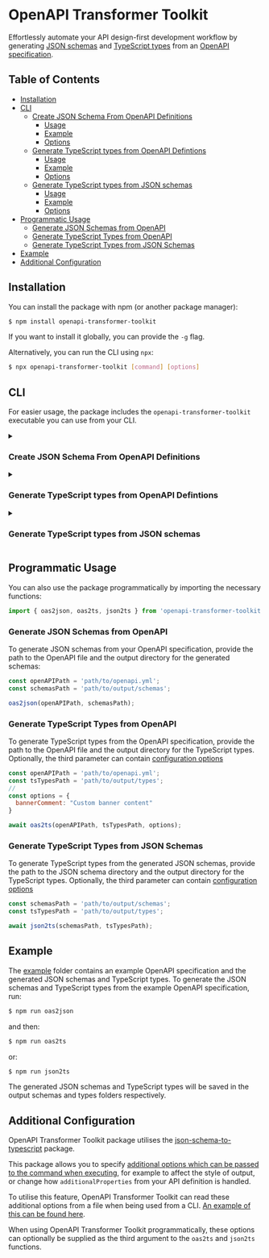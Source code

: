 # OpenAPI Transformer Toolkit

Effortlessly automate your API design-first development workflow by generating [JSON schemas](https://json-schema.org/) and [TypeScript types](https://www.typescriptlang.org/) from an [OpenAPI specification](https://spec.openapis.org/oas/v3.1.0).

## Table of Contents

<!-- toc -->

- [Installation](#installation)
- [CLI](#cli)
  * [Create JSON Schema From OpenAPI Definitions](#create-json-schema-from-openapi-definitions)
      - [Usage](#usage)
      - [Example](#example)
      - [Options](#options)
  * [Generate TypeScript types from OpenAPI Defintions](#generate-typescript-types-from-openapi-defintions)
      - [Usage](#usage-1)
      - [Example](#example-1)
      - [Options](#options-1)
  * [Generate TypeScript types from JSON schemas](#generate-typescript-types-from-json-schemas)
      - [Usage](#usage-2)
      - [Example](#example-2)
      - [Options](#options-2)
- [Programmatic Usage](#programmatic-usage)
  * [Generate JSON Schemas from OpenAPI](#generate-json-schemas-from-openapi)
  * [Generate TypeScript Types from OpenAPI](#generate-typescript-types-from-openapi)
  * [Generate TypeScript Types from JSON Schemas](#generate-typescript-types-from-json-schemas)
- [Example](#example-3)
- [Additional Configuration](#additional-configuration)

<!-- tocstop -->

## Installation

You can install the package with npm (or another package manager):

```sh
$ npm install openapi-transformer-toolkit
```

If you want to install it globally, you can provide the `-g` flag.

Alternatively, you can run the CLI using `npx`:

```sh
$ npx openapi-transformer-toolkit [command] [options]
```

## CLI

For easier usage, the package includes the `openapi-transformer-toolkit` executable you can use from your CLI.

<details>
<summary>
<h3 id="create-json-schema-from-openapi-definitions">Create JSON Schema From OpenAPI Definitions</h3>
</summary>

Using the `oas2json` command you can create JSON schema records from OpenAPI definitions. 

#####  Usage

```sh
openapi-transformer-toolkit oas2json [options]
```

#####  Example

```sh
$ openapi-transformer-toolkit oas2json -i ./openapi.yml -o ./schemas
```

##### Options

```
-i, --input <string>       Specify the path to the OpenAPI file
-o, --output <string>   Specify the path to the folder where you wish to output the schemas
-h, --help                      Display help for command
```
</details>

<details>
<summary>
<h3 id="generate-typescript-types-from-openapi-defintions">Generate TypeScript types from OpenAPI Defintions</h3>
</summary>

Using the `oas2ts` command you can create TypeScript types from your OpenAPI definitions. 

#####  Usage

```sh
openapi-transformer-toolkit oas2ts [options]
```

#####  Example

```sh
$ openapi-transformer-toolkit oas2ts -i ./openapi.yml -o ./types
```
```sh
$ openapi-transformer-toolkit oas2ts -i ./openapi.yml -o ./types -c ./config.json
```

##### Options

```
-i, --input <string>        Path to the OpenAPI file
-o, --output <string>    Path to the folder where to output the TypeScript types
-c, --config <string>    Path to the JSON/JS config file
-h, --help                      display help for command
```

See [Additional Configuration](#additional-configuration) for the `-c, --config` option.
</details>

<details>
<summary>
<h3 id="generate-typescript-types-from-json-schemas">Generate TypeScript types from JSON schemas
</h3>
</summary>

Using the `json2ts` command you can create TypeScript types from your JSON Schema definitions. 

#####  Usage

```sh
openapi-transformer-toolkit json2ts [options]
```

#####  Example

```sh
$ openapi-transformer-toolkit json2ts -i ./schemas -o ./types
```
```sh
$ openapi-transformer-toolkit json2ts -i ./schemas -o ./types -c ./config.json
```

##### Options

```
-i, --input <string>          Path to the JSON schemas folder
-o, --output <string>       Path to the folder where to output the TS files
-c, --config <string>       Path to the JSON/JS config file
-h, --help                         display help for command
```

See [Additional Configuration](#additional-configuration) for the `-c, --config` option.
</details>

## Programmatic Usage

You can also use the package programmatically by importing the necessary functions:

```javascript
import { oas2json, oas2ts, json2ts } from 'openapi-transformer-toolkit';
```

### Generate JSON Schemas from OpenAPI

To generate JSON schemas from your OpenAPI specification, provide the path to the OpenAPI file and the output directory for the generated schemas:

```javascript
const openAPIPath = 'path/to/openapi.yml';
const schemasPath = 'path/to/output/schemas';

oas2json(openAPIPath, schemasPath);
```

### Generate TypeScript Types from OpenAPI

To generate TypeScript types from the OpenAPI specification, provide the path to the OpenAPI file and the output directory for the TypeScript types. Optionally, the third parameter can contain [configuration options](#additional-configuration)

```javascript
const openAPIPath = 'path/to/openapi.yml';
const tsTypesPath = 'path/to/output/types';
// 
const options = {
  bannerComment: "Custom banner content"
}

await oas2ts(openAPIPath, tsTypesPath, options);
```

### Generate TypeScript Types from JSON Schemas

To generate TypeScript types from the generated JSON schemas, provide the path to the JSON schema directory and the output directory for the TypeScript types. Optionally, the third parameter can contain [configuration options](#additional-configuration)

```javascript
const schemasPath = 'path/to/output/schemas';
const tsTypesPath = 'path/to/output/types';

await json2ts(schemasPath, tsTypesPath);
```

## Example

The [example](./example) folder contains an example OpenAPI specification and the generated JSON schemas and TypeScript types. To generate the JSON schemas and TypeScript types from the example OpenAPI specification, run:

```sh
$ npm run oas2json
```

and then:

```sh
$ npm run oas2ts
```

or:

```sh
$ npm run json2ts
```

The generated JSON schemas and TypeScript types will be saved in the output schemas and types folders respectively.

## Additional Configuration

OpenAPI Transformer Toolkit package utilises the [json-schema-to-typescript](https://www.npmjs.com/package/json-schema-to-typescript) package. 

This package allows you to specify [additional options which can be passed to the command when executing](https://www.npmjs.com/package/json-schema-to-typescript#user-content-options), for example to affect the style of output, or change how `additionalProperties` from your API definition is handled.

To utilise this feature, OpenAPI Transformer Toolkit can read these additional options from a file when being used from a CLI. [An example of this can be found here](https://github.com/nearform/openapi-transformer-toolkit/blob/master/example/json-schema-to-typescript-config.json).

When using OpenAPI Transformer Toolkit programmatically, these options can optionally be supplied as the third argument to the `oas2ts` and `json2ts` functions.
